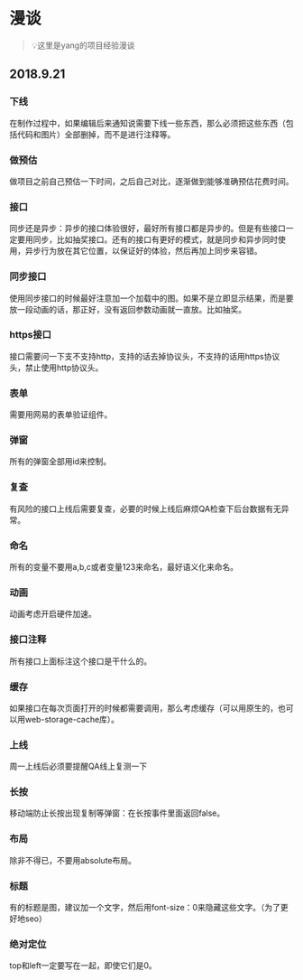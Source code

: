 # 漫谈

> :bulb:这里是yang的项目经验漫谈

## 2018.9.21

### 下线
在制作过程中，如果编辑后来通知说需要下线一些东西，那么必须把这些东西（包括代码和图片）全部删掉，而不是进行注释等。

### 做预估
做项目之前自己预估一下时间，之后自己对比，逐渐做到能够准确预估花费时间。

### 接口
同步还是异步：异步的接口体验很好，最好所有接口都是异步的。但是有些接口一定要用同步，比如抽奖接口。还有的接口有更好的模式，就是同步和异步同时使用，异步行为放在其它位置，以保证好的体验，然后再加上同步来容错。

### 同步接口
使用同步接口的时候最好注意加一个加载中的图。如果不是立即显示结果，而是要放一段动画的话，那正好，没有返回参数动画就一直放。比如抽奖。

### https接口
接口需要问一下支不支持http，支持的话去掉协议头，不支持的话用https协议头，禁止使用http协议头。

### 表单
需要用网易的表单验证组件。

### 弹窗
所有的弹窗全部用id来控制。

### 复查
有风险的接口上线后需要复查，必要的时候上线后麻烦QA检查下后台数据有无异常。

### 命名
所有的变量不要用a,b,c或者变量123来命名，最好语义化来命名。

### 动画
动画考虑开启硬件加速。

### 接口注释
所有接口上面标注这个接口是干什么的。

### 缓存
如果接口在每次页面打开的时候都需要调用，那么考虑缓存（可以用原生的，也可以用web-storage-cache库）。

### 上线
周一上线后必须要提醒QA线上复测一下

### 长按
移动端防止长按出现复制等弹窗：在长按事件里面返回false。

### 布局
除非不得已，不要用absolute布局。

### 标题
有的标题是图，建议加一个文字，然后用font-size：0来隐藏这些文字。（为了更好地seo）

### 绝对定位
top和left一定要写在一起，即使它们是0。